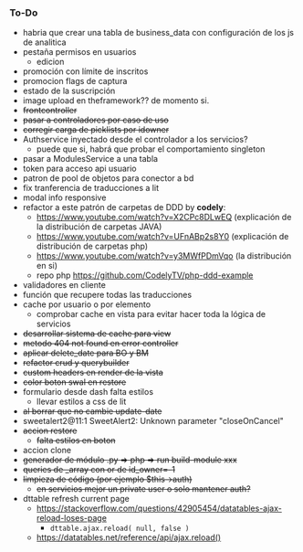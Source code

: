 ### To-Do
- habria que crear una tabla de business_data con configuración de los js de analitica
- pestaña permisos en usuarios
  - edicion
- promoción con límite de inscritos
- promocion flags de captura 
- estado de la suscripción
- image upload en theframework?? de momento si.
- ~~frontcontroller~~
- ~~pasar a controladores por caso de uso~~
- ~~corregir carga de picklists por idowner~~
- Authservice inyectado desde el controlador a los servicios?
  - puede que si, habrá que probar el comportamiento singleton
- pasar a ModulesService a una tabla
- token para acceso api usuario
- patron de pool de objetos para conector a bd
- fix tranferencia de traducciones a lit
- modal info responsive
- refactor a este patrón de carpetas de DDD by **codely**:
  - https://www.youtube.com/watch?v=X2CPc8DLwEQ (explicación de la distribución de carpetas JAVA)
  - https://www.youtube.com/watch?v=UFnABp2s8Y0 (explicación de distribución de carpetas php)
  - https://www.youtube.com/watch?v=y3MWfPDmVqo (la distribución en si)
  - repo php https://github.com/CodelyTV/php-ddd-example
- validadores en cliente
- función que recupere todas las traducciones
- cache por usuario o por elemento
  - comprobar cache en vista para evitar hacer toda la lógica de servicios
- ~~desarrollar sistema de cache para view~~
- ~~metodo 404 not found en error controller~~
- ~~aplicar delete_date para BO y BM~~
- ~~refactor crud y querybuilder~~
- ~~custom headers en render de la vista~~
- ~~color boton swal en restore~~
- formulario desde dash falta estilos
  - llevar estilos a css de lit
- ~~al borrar que no cambie update-date~~
- sweetalert2@11:1 SweetAlert2: Unknown parameter "closeOnCancel"
- ~~accion restore~~
  - ~~falta estilos en boton~~
- accion clone
- ~~generador de módulo .py => php => run build-module xxx~~
- ~~queries de _array con or de id_owner=-1~~
- ~~limpieza de código (por ejemplo $this->auth)~~
  - ~~en servicios mejor un private user o solo mantener auth?~~ 
- dttable refresh current page
  - https://stackoverflow.com/questions/42905454/datatables-ajax-reload-loses-page
    - `dttable.ajax.reload( null, false )`
  - https://datatables.net/reference/api/ajax.reload()